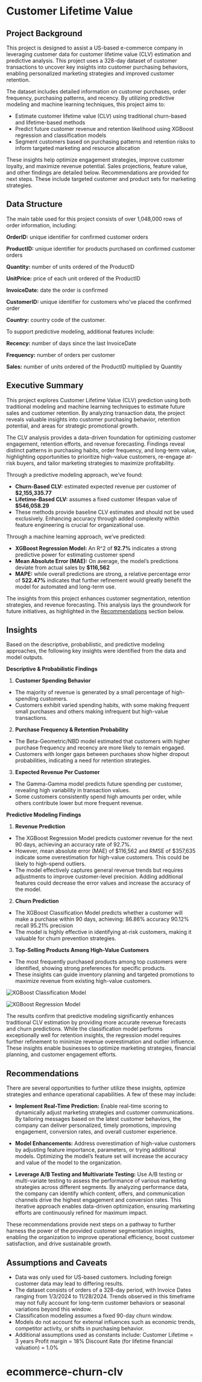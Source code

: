 # Customer Lifetime Value 

## Project Background

This project is designed to assist a US-based e-commerce company in leveraging customer data for customer lifetime value (CLV) estimation and predictive analysis. This project uses a 328-day dataset of customer transactions to uncover key insights into customer purchasing behaviors, enabling personalized marketing strategies and improved customer retention.

The dataset includes detailed information on customer purchases, order frequency, purchasing patterns, and recency. By utilizing predictive modeling and machine learning techniques, this project aims to:

-	Estimate customer lifetime value (CLV) using traditional churn-based and lifetime-based methods
-	Predict future customer revenue and retention likelihood using XGBoost regression and classification models
-	Segment customers based on purchasing patterns and retention risks to inform targeted marketing and resource allocation

These insights help optimize engagement strategies, improve customer loyalty, and maximize revenue potential. Sales projections, feature value, and other findings are detailed below. Recommendations are provided for next steps. These include targeted customer and product sets for marketing strategies. 

## Data Structure

The main table used for this project consists of over 1,048,000 rows of order information, including:

**OrderID:** unique identifier for confirmed customer orders

**ProductID:** unique identifier for products purchased on confirmed customer orders

**Quantity:** number of units ordered of the ProductID 

**UnitPrice:** price of each unit ordered of the ProductID

**InvoiceDate:** date the order is confirmed

**CustomerID:** unique identifier for customers who've placed the confirmed order

**Country:** country code of the customer. 

To support predictive modeling, additional features include:

**Recency:** number of days since the last InvoiceDate

**Frequency:** number of orders per customer

**Sales:** number of units ordered of the ProductID multiplied by Quantity


## Executive Summary

This project explores Customer Lifetime Value (CLV) prediction using both traditional modeling and machine learning techniques to estimate future sales and customer retention. By analyzing transaction data, the project reveals valuable insights into customer purchasing behavior, retention potential, and areas for strategic promotional growth.

The CLV analysis provides a data-driven foundation for optimizing customer engagement, retention efforts, and revenue forecasting. Findings reveal distinct patterns in purchasing habits, order frequency, and long-term value, highlighting opportunities to prioritize high-value customers, re-engage at-risk buyers, and tailor marketing strategies to maximize profitability.

Through a predictive modeling approach, we’ve found:
-	**Churn-Based CLV:** estimated expected revenue per customer of **$2,155,335.77**
-	**Lifetime-Based CLV:** assumes a fixed customer lifespan value of **$546,058.29**
-	These methods provide baseline CLV estimates and should not be used exclusively. Enhancing accuracy through added complexity within feature engineering is crucial for organizational use.


Through a machine learning approach, we’ve predicted:
-	**XGBoost Regression Model:** An R^2 of **92.7%** indicates a strong predictive power for estimating customer spend
-	**Mean Absolute Error (MAE):** On average, the model’s predictions deviate from actual sales by **$116,562**
-	**MAPE:** while overall predictions are strong, a relative percentage error of **522.47%** indicates that further refinement would greatly benefit the model for automated and long-term use.

 
The insights from this project enhances customer segmentation, retention strategies, and revenue forecasting. This analysis lays the groundwork for future initiatives, as highlighted in the [Recommendations](https://github.com/hallie-marshall/ecommerce-churn-clv/edit/main/README.md#recommendations) section below.

## Insights

Based on the descriptive, probabilistic, and predictive modeling approaches, the following key insights were identified from the data and model outputs.

**Descriptive & Probabilistic Findings**

1.	**Customer Spending Behavior**
-	The majority of revenue is generated by a small percentage of high-spending customers.
-	Customers exhibit varied spending habits, with some making frequent small purchases and others making infrequent but high-value transactions.
2.	**Purchase Frequency & Retention Probability**
-	The Beta-Geometric/NBD model estimated that customers with higher purchase frequency and recency are more likely to remain engaged.
-	Customers with longer gaps between purchases show higher dropout probabilities, indicating a need for retention strategies.
3.	**Expected Revenue Per Customer**
-	The Gamma-Gamma model predicts future spending per customer, revealing high variability in transaction values.
-	Some customers consistently spend high amounts per order, while others contribute lower but more frequent revenue.

**Predictive Modeling Findings**

1.	**Revenue Prediction**
-	The XGBoost Regression Model predicts customer revenue for the next 90 days, achieving an accuracy rate of 92.7%.
-	However, mean absolute error (MAE) of $116,562 and RMSE of $357,635 indicate some overestimation for high-value customers. This could be likely to high-spend outliers.
-	The model effectively captures general revenue trends but requires adjustments to improve customer-level precision. Adding additional features could decrease the error values and increase the accuracy of the model.

2.	**Churn Prediction**
-	The XGBoost Classification Model predicts whether a customer will make a purchase within 90 days, achieving:
86.86% accuracy
90.12% recall
95.21% precision
- The model is highly effective in identifying at-risk customers,  making it valuable for churn prevention strategies.

3.	**Top-Selling Products Among High-Value Customers**
-	The most frequently purchased products among top customers were identified, showing strong preferences for specific products.
-	These insights can guide inventory planning and targeted promotions to maximize revenue from existing high-value customers.


![XGBoost Classification Model](CLV_Classification.png)

![XGBoost Regression Model](CLV_Regression.png)


The results confirm that predictive modeling significantly enhances traditional CLV estimation by providing more accurate revenue forecasts and churn predictions. While the classification model performs exceptionally well for retention insights, the regression model requires further refinement to minimize revenue overestimation and outlier influence. These insights enable businesses to optimize marketing strategies, financial planning, and customer engagement efforts.

## Recommendations

There are several opportunities to further utilize these insights, optimize strategies and enhance operational capabilities. A few of these may include:

- **Implement Real-Time Prediction:** Enable real-time scoring to dynamically adjust marketing strategies and customer communications. By tailoring messages based on the latest customer behaviors, the company can deliver personalized, timely promotions, improving engagement, conversion rates, and overall customer experience.
  
- **Model Enhancements:** Address overestimation of high-value customers by adjusting feature importance, parameters, or trying additional models. Optimizing the model’s feature set will increase the accuracy and value of the model to the organization.
    
- **Leverage A/B Testing and Multivariate Testing:** Use A/B testing or multi-variate testing to assess the performance of various marketing strategies across different segments. By analyzing performance data, the company can identify which content, offers, and communication channels drive the highest engagement and conversion rates. This iterative approach enables data-driven optimization, ensuring marketing efforts are continuously refined for maximum impact.

These recommendations provide next steps on a pathway to further harness the power of the provided customer segmentation insights, enabling the organization to improve operational efficiency, boost customer satisfaction, and drive sustainable growth.

## Assumptions and Caveats

- Data was only used for US-based customers. Including foreign customer data may lead to differing results.
- The dataset consists of orders of a 328-day period, with Invoice Dates ranging from 1/3/2024 to 11/28/2024. Trends observed in this timeframe may not fully account for long-term customer behaviors or seasonal variations beyond this window.
- Classification modeling assumes a fixed 90-day churn window.
- Models do not account for external influences such as economic trends, competitor activity, or shifts in purchasing behavior. 
- Additional assumptions used as constants include:
	Customer Lifetime = 3 years
Profit margin = 18%
	Discount Rate (for lifetime financial valuation) = 1.0%
	

# ecommerce-churn-clv

